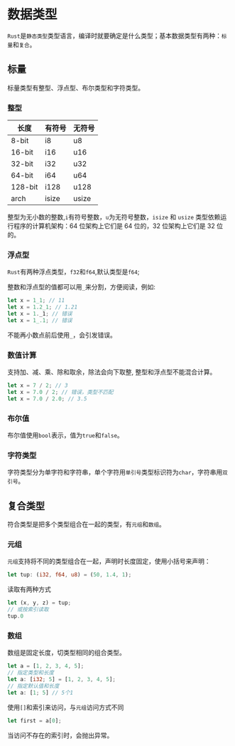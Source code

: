 # 数据类型

`Rust`是`静态类型`类型语言，编译时就要确定是什么类型；基本数据类型有两种：`标量`和`复合`。

## 标量
标量类型有整型、浮点型、布尔类型和字符类型。

### 整型

|长度|有符号|无符号|
|---|---|---|
|8-bit|i8|u8|
|16-bit|i16|u16|
|32-bit|i32|u32|
|64-bit|i64|u64|
|128-bit|i128|u128|
|arch|isize|usize|

整型为无小数的整数,`i`有符号整数，`u`为无符号整数，`isize` 和 `usize` 类型依赖运行程序的计算机架构：64 位架构上它们是 64 位的，32 位架构上它们是 32 位的。

### 浮点型
`Rust`有两种浮点类型，`f32`和`f64`,默认类型是`f64`;

整数和浮点型的值都可以用`_`来分割，方便阅读，例如:

```rust
let x = 1_1; // 11
let x = 1.2_1; // 1.21
let x = 1._1; // 错误 
let x = 1_.1; // 错误 
```
不能再小数点前后使用`_`，会引发错误。

### 数值计算

支持加、减、乘、除和取余，除法会向下取整, 整型和浮点型不能混合计算。

```rust
let x = 7 / 2; // 3
let x = 7.0 / 2; // 错误，类型不匹配
let x = 7.0 / 2.0; // 3.5
```

### 布尔值

布尔值使用`bool`表示，值为`true`和`false`。

### 字符类型

字符类型分为单字符和字符串，单个字符用`单引号`类型标识符为`char`，字符串用`双引号`。

## 复合类型

符合类型是把多个类型组合在一起的类型，有`元组`和`数组`。

### 元组

`元组`支持将不同的类型组合在一起，声明时长度固定，使用小括号来声明：

```rust
let tup: (i32, f64, u8) = (50, 1.4, 1);
```

读取有两种方式

```rust
let (x, y, z) = tup;
// 或按索引读取
tup.0
```

### 数组
数组是固定长度，切类型相同的组合类型。

```rust
let a = [1, 2, 3, 4, 5];
// 指定类型和长度
let a: [i32; 5] = [1, 2, 3, 4, 5];
// 指定默认值和长度
let a: [1; 5] // 5个1
```

使用`[]`和索引来访问，与`元组`访问方式不同

```rust
let first = a[0];
```

当访问不存在的索引时，会抛出异常。


